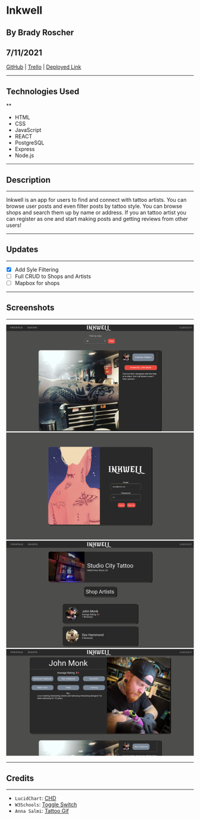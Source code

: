 # Inkwell
## By Brady Roscher
## 7/11/2021
[GitHub](https://github.com/bradyroscher/Inkwell) | [Trello](https://trello.com/b/Y3hIr5eh/inkwell) | [Deployed Link](https://mysterious-basin-66061.herokuapp.com/)
***
## Technologies Used
**
* HTML
* CSS
* JavaScript
* REACT
* PostgreSQL
* Express
* Node.js
***
## Description
***
 Inkwell is an app for users to find and connect with tattoo artists. You can browse user posts and even filter posts by tattoo style. You can browse shops and search them up by name or address. If you an tattoo artist you can register as one and start making posts and getting reviews from other users!
***
## Updates
***
- [x] Add Syle Filtering
- [ ] Full CRUD to Shops and Artists
- [ ] Mapbox for shops
***
## Screenshots
***
![Home Page](/client/src/styles/images/home-page.png)
![Login Page](/client/src/styles/images/login-page.png)
![Shop Page](/client/src/styles/images/shop-page.png)
![Artist Page](/client/src/styles/images/artist-page.png)
***
## Credits
***
- `LucidChart`: [CHD](https://lucid.app/)
- `W3Schools`: [Toggle Switch](https://www.w3schools.com/)
- `Anna Salmi`: [Tattoo Gif](https://www.instagram.com/salmi_anna/)